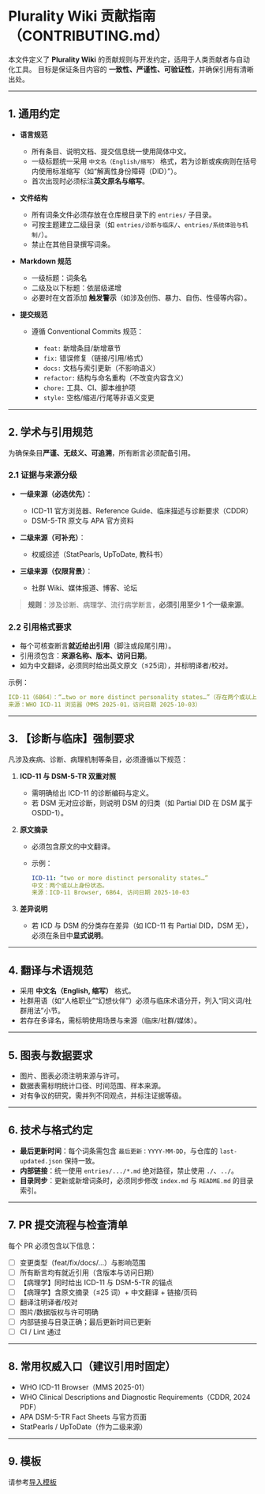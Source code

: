 # Plurality Wiki 贡献指南（CONTRIBUTING.md）

本文件定义了 **Plurality Wiki** 的贡献规则与开发约定，适用于人类贡献者与自动化工具。
目标是保证条目内容的 **一致性、严谨性、可验证性**，并确保引用有清晰出处。

---

## 1. 通用约定

* **语言规范**

  * 所有条目、说明文档、提交信息统一使用简体中文。
  * 一级标题统一采用 `中文名（English/缩写）` 格式，若为诊断或疾病则在括号内使用标准缩写（如“解离性身份障碍（DID）”）。
  * 首次出现时必须标注**英文原名与缩写**。

* **文件结构**

  * 所有词条文件必须存放在仓库根目录下的 `entries/` 子目录。
  * 可按主题建立二级目录（如 `entries/诊断与临床/`、`entries/系统体验与机制/`）。
  * 禁止在其他目录撰写词条。

* **Markdown 规范**

  * 一级标题：词条名
  * 二级及以下标题：依层级递增
  * 必要时在文首添加 **触发警示**（如涉及创伤、暴力、自伤、性侵等内容）。

* **提交规范**

  * 遵循 Conventional Commits 规范：

    * `feat:` 新增条目/新增章节
    * `fix:` 错误修复（链接/引用/格式）
    * `docs:` 文档与索引更新（不影响语义）
    * `refactor:` 结构与命名重构（不改变内容含义）
    * `chore:` 工具、CI、脚本维护项
    * `style:` 空格/缩进/行尾等非语义变更

---

## 2. 学术与引用规范

为确保条目**严谨、无歧义、可追溯**，所有断言必须配备引用。

### 2.1 证据与来源分级

* **一级来源（必选优先）**：

  * ICD-11 官方浏览器、Reference Guide、临床描述与诊断要求（CDDR）
  * DSM-5-TR 原文与 APA 官方资料
* **二级来源（可补充）**：

  * 权威综述（StatPearls, UpToDate, 教科书）
* **三级来源（仅限背景）**：

  * 社群 Wiki、媒体报道、博客、论坛

> **规则**：涉及诊断、病理学、流行病学断言，**必须引用至少 1 个一级来源**。

### 2.2 引用格式要求

* 每个可核查断言**就近给出引用**（脚注或段尾引用）。
* 引用须包含：**来源名称、版本、访问日期**。
* 如为中文翻译，必须同时给出英文原文（≤25词），并标明译者/校对。

示例：

```yaml
ICD-11（6B64）：“…two or more distinct personality states…”（存在两个或以上身份状态）。
来源：WHO ICD-11 浏览器（MMS 2025-01，访问日期 2025-10-03）
```

---

## 3. 【诊断与临床】强制要求

凡涉及疾病、诊断、病理机制等条目，必须遵循以下规范：

1. **ICD-11 与 DSM-5-TR 双重对照**

   * 需明确给出 ICD-11 的诊断编码与定义。
   * 若 DSM 无对应诊断，则说明 DSM 的归类（如 Partial DID 在 DSM 属于 OSDD-1）。

2. **原文摘录**

   * 必须包含原文的中文翻译。
   * 示例：

     ```yaml
     ICD-11: “two or more distinct personality states…”
     中文：两个或以上身份状态。
     来源：ICD-11 Browser, 6B64, 访问日期 2025-10-03
     ```

3. **差异说明**

   * 若 ICD 与 DSM 的分类存在差异（如 ICD-11 有 Partial DID，DSM 无），必须在条目中**显式说明**。

---

## 4. 翻译与术语规范

* 采用 **中文名（English, 缩写）** 格式。
* 社群用语（如“人格职业”“幻想伙伴”）必须与临床术语分开，列入“同义词/社群用法”小节。
* 若存在多译名，需标明使用场景与来源（临床/社群/媒体）。

---

## 5. 图表与数据要求

* 图片、图表必须注明来源与许可。
* 数据表需标明统计口径、时间范围、样本来源。
* 对有争议的研究，需并列不同观点，并标注证据等级。

---

## 6. 技术与格式约定

* **最后更新时间**：每个词条需包含 `最后更新：YYYY-MM-DD`，与仓库的 `last-updated.json` 保持一致。
* **内部链接**：统一使用 `entries/.../*.md` 绝对路径，禁止使用 `./`、`../`。
* **目录同步**：更新或新增词条时，必须同步修改 `index.md` 与 `README.md` 的目录索引。

---

## 7. PR 提交流程与检查清单

每个 PR 必须包含以下信息：

* [ ] 变更类型（feat/fix/docs/...）与影响范围
* [ ] 所有断言均有就近引用（含版本与访问日期）
* [ ] 【病理学】同时给出 ICD-11 与 DSM-5-TR 的锚点
* [ ] 【病理学】含原文摘录（≤25 词）+ 中文翻译 + 链接/页码
* [ ] 翻译注明译者/校对
* [ ] 图片/数据版权与许可明确
* [ ] 内部链接与目录正确；最后更新时间已更新
* [ ] CI / Lint 通过

---

## 8. 常用权威入口（建议引用时固定）

* WHO ICD-11 Browser（MMS 2025-01）
* WHO Clinical Descriptions and Diagnostic Requirements（CDDR, 2024 PDF）
* APA DSM-5-TR Fact Sheets 与官方页面
* StatPearls / UpToDate（作为二级来源）

---

## 9. 模板

请参考[导入模板](TEMPLATE_ENTRY.md)
